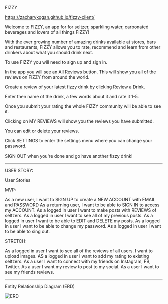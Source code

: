 FIZZY

https://zacharykogan.github.io/fizzy-client/

Welcome to FIZZY, an app for for seltzer, sparkling water, carbonated beverages and lovers of all things FIZZY!

With the ever growing number of amazing drinks available at stores, bars and restaurants, FIZZY allows you to rate, recommend and learn from other drinkers about what you should drink next.

To use FIZZY you will need to sign up and sign in.

In the app you will see an All Reviews button. This will show you all of the reviews on FIZZY from around the world.

Create a review of your latest fizzy drink by clicking Review a Drink.

Enter then name of the drink, a few words about it and rate it 1-5.

Once you submit your rating the whole FIZZY community will be able to see it.

Clicking on MY REVIEWS will show you the reviews you have submitted.

You can edit or delete your reviews. 

Click SETTINGS to enter the settings menu where you can change your password.

SIGN OUT when you're done and go have another fizzy drink!



--------------------------------------------------------------------




USER STORY:



User Stories

MVP:

As a new user, I want to SIGN UP to create a NEW ACCOUNT with EMAIL and PASSWORD
As a returning user, I want to be able to SIGN IN to access my ACCOUNT.
As a logged in user I want to make posts with REVIEWS of seltzers.
As a logged in user I want to see all of my previous posts.
As a logged in user I want to be able to EDIT and DELETE my posts.
As a logged in user I want to be able to change my password.
As a logged in user I want to be able to sing out.

STRETCH:

As a logged in user I want to see all of the reviews of all users.
I want to upload images.
AS a logged in user I want to add my rating to existing seltzers.
As a user I want to connect with my friends on Instagram, FB, Twitter.
As a user I want my review to post to my social.
As a user I want to see my friends reviews.

--------------------------------------------------------------
Entity Relationship Diagram (ERD)

![ERD](https://i.ibb.co/P6mLSrm/Screen-Shot-2021-08-05-at-11-39-21-AM.png)
